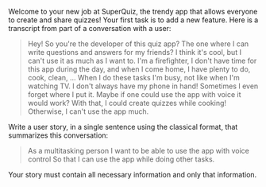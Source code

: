 Welcome to your new job at SuperQuiz, the trendy app that allows everyone to create and share quizzes!
Your first task is to add a new feature.
Here is a transcript from part of a conversation with a user:

> Hey! So you're the developer of this quiz app?
> The one where I can write questions and answers for my friends?
> I think it's cool, but I can't use it as much as I want to.
> I'm a firefighter, I don't have time for this app during the day,
> and when I come home, I have plenty to do, cook, clean, ...
> When I do these tasks I'm busy, not like when I'm watching TV.
> I don't always have my phone in hand! Sometimes I even forget where I put it.
> Maybe if one could use the app with voice it would work?
> With that, I could create quizzes while cooking!
> Otherwise, I can't use the app much.

Write a user story, in a single sentence using the classical format, that summarizes this conversation:

> As a multitasking person I want to be able to use the app with voice control So that I can use the app while doing other tasks.

Your story must contain all necessary information and only that information.
